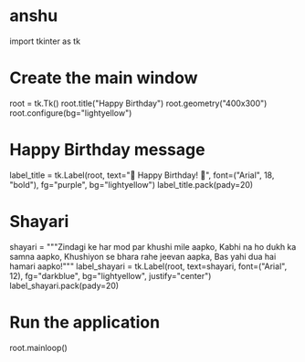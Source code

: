 # anshu
import tkinter as tk

# Create the main window
root = tk.Tk()
root.title("Happy Birthday")
root.geometry("400x300")
root.configure(bg="lightyellow")

# Happy Birthday message
label_title = tk.Label(root, text="🎉 Happy Birthday! 🎉", font=("Arial", 18, "bold"), fg="purple", bg="lightyellow")
label_title.pack(pady=20)

# Shayari
shayari = """Zindagi ke har mod par khushi mile aapko,
Kabhi na ho dukh ka samna aapko,
Khushiyon se bhara rahe jeevan aapka,
Bas yahi dua hai hamari aapko!"""
label_shayari = tk.Label(root, text=shayari, font=("Arial", 12), fg="darkblue", bg="lightyellow", justify="center")
label_shayari.pack(pady=20)

# Run the application
root.mainloop()
